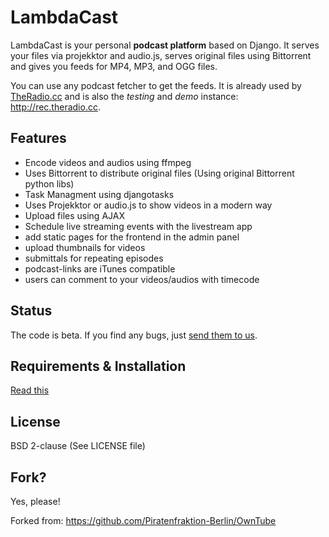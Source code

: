 LambdaCast
==========

LambdaCast is your personal **podcast platform** based on Django. It serves your files via projekktor 
and audio.js, serves original files using Bittorrent and gives you feeds for MP4, MP3, and OGG files. 

You can use any podcast fetcher to get the feeds. It is already used by [TheRadio.cc](http://theradio.cc) 
and is also the *testing* and *demo* instance: http://rec.theradio.cc.

Features
--------

* Encode videos and audios using ffmpeg
* Uses Bittorrent to distribute original files (Using original Bittorrent python libs)
* Task Managment using djangotasks
* Uses Projekktor or audio.js to show videos in a modern way
* Upload files using AJAX
* Schedule live streaming events with the livestream app
* add static pages for the frontend in the admin panel
* upload thumbnails for videos
* submittals for repeating episodes
* podcast-links are iTunes compatible
* users can comment to your videos/audios with timecode


Status
------

The code is beta. If you find any bugs, just [send them to us](https://github.com/LambdaCast/LambdaCast/issues).


Requirements & Installation
---------------------------
 
[Read this](https://github.com/LambdaCast/LambdaCast/wiki/Installation)


License
-------

BSD 2-clause (See LICENSE file)


Fork?
-----

Yes, please!

Forked from: https://github.com/Piratenfraktion-Berlin/OwnTube
